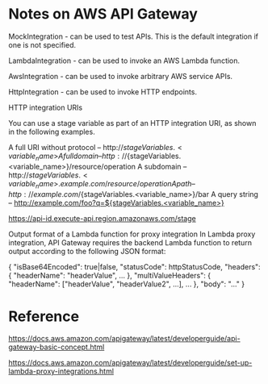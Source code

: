 # Notes on AWS API Gateway

MockIntegration - can be used to test APIs. This is the default integration if one is not specified.

LambdaIntegration - can be used to invoke an AWS Lambda function.

AwsIntegration - can be used to invoke arbitrary AWS service APIs.

HttpIntegration - can be used to invoke HTTP endpoints.



HTTP integration URIs

You can use a stage variable as part of an HTTP integration URI, as shown in the following examples.

A full URI without protocol – http://${stageVariables.<variable_name>}
A full domain               – http://${stageVariables.<variable_name>}/resource/operation
A subdomain                 – http://${stageVariables.<variable_name>}.example.com/resource/operation
A path                      – http://example.com/${stageVariables.<variable_name>}/bar
A query string              – http://example.com/foo?q=${stageVariables.<variable_name>}

https://api-id.execute-api.region.amazonaws.com/stage


Output format of a Lambda function for proxy integration
In Lambda proxy integration, API Gateway requires the backend Lambda function to return output according to the following JSON format:

{
    "isBase64Encoded": true|false,
    "statusCode": httpStatusCode,
    "headers": { "headerName": "headerValue", ... },
    "multiValueHeaders": { "headerName": ["headerValue", "headerValue2", ...], ... },
    "body": "..."
}



# Reference

https://docs.aws.amazon.com/apigateway/latest/developerguide/api-gateway-basic-concept.html

https://docs.aws.amazon.com/apigateway/latest/developerguide/set-up-lambda-proxy-integrations.html
